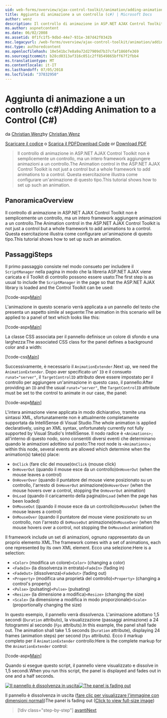```yaml
---
uid: web-forms/overview/ajax-control-toolkit/animation/adding-animation-to-a-control-cs
title: Aggiunta di animazione a un controllo (c#) | Microsoft Docs
author: wenz
description: Il controllo di animazione in ASP.NET AJAX Control Toolkit non è semplicemente un controllo, ma un intero framework aggiungere animazioni a un controllo. Questa esercitazione viene illustrato come...
ms.author: aspnetcontent
ms.date: 06/02/2008
ms.assetid: 0f1fc1f5-9dbd-44e7-931e-387d42f0342b
msc.legacyurl: /web-forms/overview/ajax-control-toolkit/animation/adding-animation-to-a-control-cs
msc.type: authoredcontent
ms.openlocfilehash: 10e541bc7e8a9a72d27909d7b37cfaf1860fe369
ms.sourcegitcommit: b28cd0313af316c051c2ff8549865bff67f2fbb4
ms.translationtype: MT
ms.contentlocale: it-IT
ms.lasthandoff: 07/05/2018
ms.locfileid: "37832950"
---
```

<a name="adding-animation-to-a-control-c"></a><span data-ttu-id="e24fa-104">Aggiunta di animazione a un controllo (c#)</span><span class="sxs-lookup"><span data-stu-id="e24fa-104">Adding Animation to a Control (C#)</span></span>
====================
<span data-ttu-id="e24fa-105">da [Christian Wenz](https://github.com/wenz)</span><span class="sxs-lookup"><span data-stu-id="e24fa-105">by [Christian Wenz](https://github.com/wenz)</span></span>

<span data-ttu-id="e24fa-106">[Scaricare il codice](http://download.microsoft.com/download/f/9/a/f9a26acd-8df4-4484-8a18-199e4598f411/Animation1.cs.zip) o [Scarica il PDF](http://download.microsoft.com/download/6/7/1/6718d452-ff89-4d3f-a90e-c74ec2d636a3/animation1CS.pdf)</span><span class="sxs-lookup"><span data-stu-id="e24fa-106">[Download Code](http://download.microsoft.com/download/f/9/a/f9a26acd-8df4-4484-8a18-199e4598f411/Animation1.cs.zip) or [Download PDF](http://download.microsoft.com/download/6/7/1/6718d452-ff89-4d3f-a90e-c74ec2d636a3/animation1CS.pdf)</span></span>

> <span data-ttu-id="e24fa-107">Il controllo di animazione in ASP.NET AJAX Control Toolkit non è semplicemente un controllo, ma un intero framework aggiungere animazioni a un controllo.</span><span class="sxs-lookup"><span data-stu-id="e24fa-107">The Animation control in the ASP.NET AJAX Control Toolkit is not just a control but a whole framework to add animations to a control.</span></span> <span data-ttu-id="e24fa-108">Questa esercitazione illustra come configurare un'animazione di questo tipo.</span><span class="sxs-lookup"><span data-stu-id="e24fa-108">This tutorial shows how to set up such an animation.</span></span>


## <a name="overview"></a><span data-ttu-id="e24fa-109">Panoramica</span><span class="sxs-lookup"><span data-stu-id="e24fa-109">Overview</span></span>

<span data-ttu-id="e24fa-110">Il controllo di animazione in ASP.NET AJAX Control Toolkit non è semplicemente un controllo, ma un intero framework aggiungere animazioni a un controllo.</span><span class="sxs-lookup"><span data-stu-id="e24fa-110">The Animation control in the ASP.NET AJAX Control Toolkit is not just a control but a whole framework to add animations to a control.</span></span> <span data-ttu-id="e24fa-111">Questa esercitazione illustra come configurare un'animazione di questo tipo.</span><span class="sxs-lookup"><span data-stu-id="e24fa-111">This tutorial shows how to set up such an animation.</span></span>

## <a name="steps"></a><span data-ttu-id="e24fa-112">Passaggi</span><span class="sxs-lookup"><span data-stu-id="e24fa-112">Steps</span></span>

<span data-ttu-id="e24fa-113">Il primo passaggio consiste nel modo consueto per includere il `ScriptManager` nella pagina in modo che la libreria ASP.NET AJAX viene caricata e il Toolkit di controllo possono essere usato:</span><span class="sxs-lookup"><span data-stu-id="e24fa-113">The first step is as usual to include the `ScriptManager` in the page so that the ASP.NET AJAX library is loaded and the Control Toolkit can be used:</span></span>

[!code-aspx[Main](adding-animation-to-a-control-cs/samples/sample1.aspx)]

<span data-ttu-id="e24fa-114">L'animazione in questo scenario verrà applicata a un pannello del testo che presenta un aspetto simile al seguente:</span><span class="sxs-lookup"><span data-stu-id="e24fa-114">The animation in this scenario will be applied to a panel of text which looks like this:</span></span>

[!code-aspx[Main](adding-animation-to-a-control-cs/samples/sample2.aspx)]

<span data-ttu-id="e24fa-115">La classe CSS associata per il pannello definisce un colore di sfondo e una larghezza:</span><span class="sxs-lookup"><span data-stu-id="e24fa-115">The associated CSS class for the panel defines a background color and a width:</span></span>

[!code-css[Main](adding-animation-to-a-control-cs/samples/sample3.css)]

<span data-ttu-id="e24fa-116">Successivamente, è necessario il `AnimationExtender`.</span><span class="sxs-lookup"><span data-stu-id="e24fa-116">Next up, we need the `AnimationExtender`.</span></span> <span data-ttu-id="e24fa-117">Dopo aver specificato un' `ID` e il consueto `runat="server"`, il `TargetControlID` attributo deve essere impostato per il controllo per aggiungere un'animazione in questo caso, il pannello:</span><span class="sxs-lookup"><span data-stu-id="e24fa-117">After providing an `ID` and the usual `runat="server"`, the `TargetControlID` attribute must be set to the control to animate in our case, the panel:</span></span>

[!code-aspx[Main](adding-animation-to-a-control-cs/samples/sample4.aspx)]

<span data-ttu-id="e24fa-118">L'intera animazione viene applicata in modo dichiarativo, tramite una sintassi XML, sfortunatamente non è attualmente completamente supportata da IntelliSense di Visual Studio.</span><span class="sxs-lookup"><span data-stu-id="e24fa-118">The whole animation is applied declaratively, using an XML syntax, unfortunately currently not fully supported by Visual Studio's IntelliSense.</span></span> <span data-ttu-id="e24fa-119">Il nodo radice è `<Animations>;` all'interno di questo nodo, sono consentiti diversi eventi che determinano quando le animazioni adottino sul posto:</span><span class="sxs-lookup"><span data-stu-id="e24fa-119">The root node is `<Animations>;` within this node, several events are allowed which determine when the animation(s) take(s) place:</span></span>

- <span data-ttu-id="e24fa-120">`OnClick` (fare clic del mouse)</span><span class="sxs-lookup"><span data-stu-id="e24fa-120">`OnClick` (mouse click)</span></span>
- <span data-ttu-id="e24fa-121">`OnHoverOut` (quando il mouse esce da un controllo)</span><span class="sxs-lookup"><span data-stu-id="e24fa-121">`OnHoverOut` (when the mouse leaves a control)</span></span>
- <span data-ttu-id="e24fa-122">`OnHoverOver` (quando il puntatore del mouse viene posizionato su un controllo, l'arresto di `OnHoverOut` animazione)</span><span class="sxs-lookup"><span data-stu-id="e24fa-122">`OnHoverOver` (when the mouse hovers over a control, stopping the `OnHoverOut` animation)</span></span>
- <span data-ttu-id="e24fa-123">`OnLoad` (quando il caricamento della pagina)</span><span class="sxs-lookup"><span data-stu-id="e24fa-123">`OnLoad` (when the page has been loaded)</span></span>
- <span data-ttu-id="e24fa-124">`OnMouseOut` (quando il mouse esce da un controllo)</span><span class="sxs-lookup"><span data-stu-id="e24fa-124">`OnMouseOut` (when the mouse leaves a control)</span></span>
- <span data-ttu-id="e24fa-125">`OnMouseOver` (quando il puntatore del mouse viene posizionato su un controllo, non l'arresto di `OnMouseOut` animazione)</span><span class="sxs-lookup"><span data-stu-id="e24fa-125">`OnMouseOver` (when the mouse hovers over a control, not stopping the `OnMouseOut` animation)</span></span>

<span data-ttu-id="e24fa-126">Il framework include un set di animazioni, ognuno rappresentato da un proprio elemento XML.</span><span class="sxs-lookup"><span data-stu-id="e24fa-126">The framework comes with a set of animations, each one represented by its own XML element.</span></span> <span data-ttu-id="e24fa-127">Ecco una selezione:</span><span class="sxs-lookup"><span data-stu-id="e24fa-127">Here is a selection:</span></span>

- <span data-ttu-id="e24fa-128">`<Color>` (modifica un colore)</span><span class="sxs-lookup"><span data-stu-id="e24fa-128">`<Color>` (changing a color)</span></span>
- <span data-ttu-id="e24fa-129">`<FadeIn>` (la dissolvenza in entrata)</span><span class="sxs-lookup"><span data-stu-id="e24fa-129">`<FadeIn>` (fading in)</span></span>
- <span data-ttu-id="e24fa-130">`<FadeOut>` (dissolvenza)</span><span class="sxs-lookup"><span data-stu-id="e24fa-130">`<FadeOut>` (fading out)</span></span>
- <span data-ttu-id="e24fa-131">`<Property>` (modifica una proprietà del controllo)</span><span class="sxs-lookup"><span data-stu-id="e24fa-131">`<Property>` (changing a control's property)</span></span>
- <span data-ttu-id="e24fa-132">`<Pulse>` (pulsating)</span><span class="sxs-lookup"><span data-stu-id="e24fa-132">`<Pulse>` (pulsating)</span></span>
- <span data-ttu-id="e24fa-133">`<Resize>` (la dimensione a modifica)</span><span class="sxs-lookup"><span data-stu-id="e24fa-133">`<Resize>` (changing the size)</span></span>
- <span data-ttu-id="e24fa-134">`<Scale>` (la dimensione a modifica in modo proporzionale)</span><span class="sxs-lookup"><span data-stu-id="e24fa-134">`<Scale>` (proportionally changing the size)</span></span>

<span data-ttu-id="e24fa-135">In questo esempio, il pannello verrà dissolvenza. L'animazione adottano 1,5 secondi (`Duration` attributo), la visualizzazione (passaggi animazione) a 24 fotogrammi al secondo (`Fps` attributs).</span><span class="sxs-lookup"><span data-stu-id="e24fa-135">In this example, the panel shall fade out. The animation shall take 1.5 seconds (`Duration` attribute), displaying 24 frames (animation steps) per second (`Fps` attributs).</span></span> <span data-ttu-id="e24fa-136">Ecco il markup completo per il `AnimationExtender` controllo:</span><span class="sxs-lookup"><span data-stu-id="e24fa-136">Here is the complete markup for the `AnimationExtender` control:</span></span>

[!code-aspx[Main](adding-animation-to-a-control-cs/samples/sample5.aspx)]

<span data-ttu-id="e24fa-137">Quando si esegue questo script, il pannello viene visualizzato e dissolve in 1,5 secondi.</span><span class="sxs-lookup"><span data-stu-id="e24fa-137">When you run this script, the panel is displayed and fades out in one and a half seconds.</span></span>


<span data-ttu-id="e24fa-138">[![Il pannello è dissolvenza in uscita](adding-animation-to-a-control-cs/_static/image2.png)](adding-animation-to-a-control-cs/_static/image1.png)</span><span class="sxs-lookup"><span data-stu-id="e24fa-138">[![The panel is fading out](adding-animation-to-a-control-cs/_static/image2.png)](adding-animation-to-a-control-cs/_static/image1.png)</span></span>

<span data-ttu-id="e24fa-139">Il pannello è dissolvenza in uscita ([fare clic per visualizzare l'immagine con dimensioni normali](adding-animation-to-a-control-cs/_static/image3.png))</span><span class="sxs-lookup"><span data-stu-id="e24fa-139">The panel is fading out ([Click to view full-size image](adding-animation-to-a-control-cs/_static/image3.png))</span></span>

> [!div class="step-by-step"]
> [<span data-ttu-id="e24fa-140">avanti</span><span class="sxs-lookup"><span data-stu-id="e24fa-140">Next</span></span>](executing-several-animations-at-the-same-time-cs.md)
